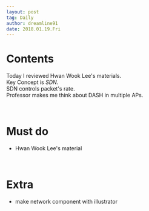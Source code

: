 ```yaml
---
layout: post
tag: Daily
author: dreamline91
date: 2018.01.19.Fri
---
```


# Contents<br>
Today I reviewed Hwan Wook Lee's materials.<br>
Key Concept is *SDN*.<br>
SDN controls packet's rate.<br>
Professor makes me think about DASH in multiple APs.<br>

<br>

# Must do<br>
- Hwan Wook Lee's material<br>

<br>

# Extra<br>
- make network component with illustrator<br>
